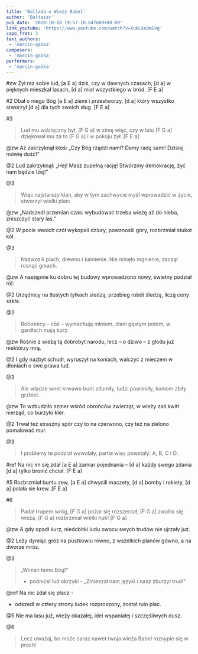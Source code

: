 ```yaml
---
title: 'Ballada o Wieży Babel'
author: 'Baltazar'
pub_date: '2020-10-18 19:57:10.647680+00:00'
link_youtube: 'https://www.youtube.com/watch?v=XuWLXeQmGVg'
capo_fret: 3
text_authors:
 - 'marcin-gabka'
composers:
 - 'marcin-gabka'
performers:
 - 'marcin-gabka'
---
```


#zw
Żył raz sobie lud, [a E a]
dziś, czy w dawnych czasach; [d a]
w pięknych mieszkał lasach,      [d a]
miał wszystkiego w bród. [F E  a]

#2
Dbał o niego Bóg 	[a E a]
ziemi i przestworzy,   [d a]
który wszystko stworzył [d a]
dla tych swoich sług. [F E a]

#3
>Lud mu wdzięczny był,    [F G a]
>w zimę więc, czy w lato [F G  a]
>dziękował mu za to   [F G a]
>i w pokoju żył. [F  E  a]

@zw
Aż zakrzyknął ktoś:
„Czy Bóg rządzi nami?
Damy radę sami!
Dzisiaj mówię dość!”

@2
Lud zakrzyknął: „Hej!
Masz zupełną rację!
Stwórzmy demokrację,
żyć nam będzie lżej!”

@3
>Więc najstarszy klan,
>aby w tym zachwycie
>myśl wprowadzić w życie,
>stworzył wielki plan:

@zw
„Nadszedł przemian czas:
wybudować trzeba
wieżę aż do nieba,
zniszczyć stary las.”

@2
W pocie swoich czół
wykopali dziury,
powznosili góry,
rozbrzmiał stukot kół.

@3
>Nazwozili piach,
>drewno i kamienie.
>Nie minęło mgnienie,
>zaczął rosnąć gmach.

@zw
A następnie ku
dobru tej budowy
wprowadzono nowy,
świetny podział ról:

@2
Urzędnicy na
tłustych tyłkach siedzą,
przebieg robót śledzą,
liczą ceny szkła.

@3
>Robotnicy – cóż –
>wymachują młotem,
>zlani gęstym potem,
>w gardłach mają kurz.

@zw
Rośnie z wieżą tą
dobrobyt narodu,
lecz – o dziwo – z głodu
już niektórzy mrą.

@2
I gdy nazbyt schudł,
wyruszył na koniach,
walczyć z mieczem w dłoniach
o swe prawa lud.

@3
>Ale władze wnet
>krwawo bunt stłumiły,
>ludzi powiesiły,
>koniom zbiły grzbiet.

@zw
To wzbudziło szmer
wśród obrońców zwierząt,
w wieży zaś kwitł nierząd,
co burzyło kler.

@2
Trwał też straszny spór
czy to na czerwono,
czy też na zielono
pomalować mur.

@3
>I problemy te
>podział wywołały,
>partie więc powstały:
>A, B, C i D.

#ref
Na nic im się zdał [a E a]
zamiar pojednania – [d a]
każdy swego zdania [d a]
tylko bronić chciał. [F E a]

#5
Rozbrzmiał buntu zew, [a E a]
chwycili maczety, [d a]
bomby i rakiety, [d a]
polała sie krew. [F E a]

#6
>Padał trupem wróg, [F G a]
>pożar się rozszerzał, [F G a]
>zwaliła się wieża, [F G a]
>rozbrzmiał wielki huk! [F G a]

@zw
A gdy opadł kurz,
niedobitki ludu
owocu swych trudów
nie ujrzały już.

@2
Leży dymiąc gróz
na pustkowiu równo,
z wszelkich planów gówno,
a na dworze mróz.

@3
>„Winien temu Bóg!“
>- podniósł lud okrzyki -
>„Zmieszał nam języki
>i nasz zburzył trud!”

@ref
Na nic zdał się płacz -
- odszedł w cztery strony
ludek rozproszony,
został ruin plac.

@5
Nie ma lasu już,
wieży okazałej,
idei wspaniałej
i szczęśliwych dusz.

@6
>Lecz uważaj, bo
>może zaraz nawet
>twoja wieża Babel
>rozsypie się w proch!